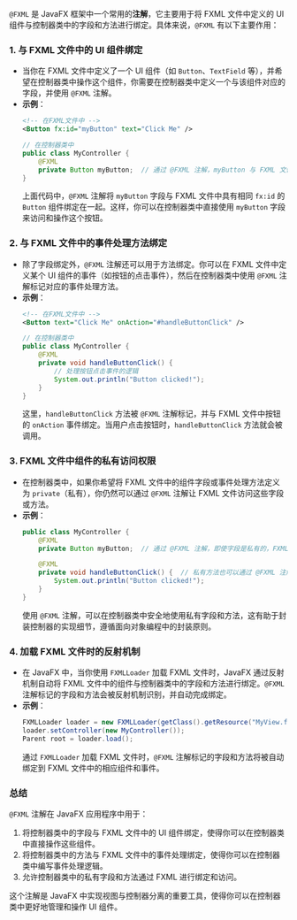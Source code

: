 `@FXML` 是 JavaFX 框架中一个常用的**注解**，它主要用于将 FXML 文件中定义的 UI 组件与控制器类中的字段和方法进行绑定。具体来说，`@FXML` 有以下主要作用：

### 1. **与 FXML 文件中的 UI 组件绑定**
   - 当你在 FXML 文件中定义了一个 UI 组件（如 `Button`、`TextField` 等），并希望在控制器类中操作这个组件，你需要在控制器类中定义一个与该组件对应的字段，并使用 `@FXML` 注解。
   - **示例**：
     ```xml
     <!-- 在FXML文件中 -->
     <Button fx:id="myButton" text="Click Me" />
     ```
     ```java
     // 在控制器类中
     public class MyController {
         @FXML
         private Button myButton;  // 通过 @FXML 注解，myButton 与 FXML 文件中的 Button 绑定
     }
     ```
     上面代码中，`@FXML` 注解将 `myButton` 字段与 FXML 文件中具有相同 `fx:id` 的 `Button` 组件绑定在一起。这样，你可以在控制器类中直接使用 `myButton` 字段来访问和操作这个按钮。

### 2. **与 FXML 文件中的事件处理方法绑定**
   - 除了字段绑定外，`@FXML` 注解还可以用于方法绑定。你可以在 FXML 文件中定义某个 UI 组件的事件（如按钮的点击事件），然后在控制器类中使用 `@FXML` 注解标记对应的事件处理方法。
   - **示例**：
     ```xml
     <!-- 在FXML文件中 -->
     <Button text="Click Me" onAction="#handleButtonClick" />
     ```
     ```java
     // 在控制器类中
     public class MyController {
         @FXML
         private void handleButtonClick() {
             // 处理按钮点击事件的逻辑
             System.out.println("Button clicked!");
         }
     }
     ```
     这里，`handleButtonClick` 方法被 `@FXML` 注解标记，并与 FXML 文件中按钮的 `onAction` 事件绑定。当用户点击按钮时，`handleButtonClick` 方法就会被调用。

### 3. **FXML 文件中组件的私有访问权限**
   - 在控制器类中，如果你希望将 FXML 文件中的组件字段或事件处理方法定义为 `private`（私有），你仍然可以通过 `@FXML` 注解让 FXML 文件访问这些字段或方法。
   - **示例**：
     ```java
     public class MyController {
         @FXML
         private Button myButton;  // 通过 @FXML 注解，即使字段是私有的，FXML 仍然可以访问它

         @FXML
         private void handleButtonClick() {  // 私有方法也可以通过 @FXML 注解绑定到 FXML 文件中的事件
             System.out.println("Button clicked!");
         }
     }
     ```
     使用 `@FXML` 注解，可以在控制器类中安全地使用私有字段和方法，这有助于封装控制器的实现细节，遵循面向对象编程中的封装原则。

### 4. **加载 FXML 文件时的反射机制**
   - 在 JavaFX 中，当你使用 `FXMLLoader` 加载 FXML 文件时，JavaFX 通过反射机制自动将 FXML 文件中的组件与控制器类中的字段和方法进行绑定。`@FXML` 注解标记的字段和方法会被反射机制识别，并自动完成绑定。
   - **示例**：
     ```java
     FXMLLoader loader = new FXMLLoader(getClass().getResource("MyView.fxml"));
     loader.setController(new MyController());
     Parent root = loader.load();
     ```
     通过 `FXMLLoader` 加载 FXML 文件时，`@FXML` 注解标记的字段和方法将被自动绑定到 FXML 文件中的相应组件和事件。

### 总结
`@FXML` 注解在 JavaFX 应用程序中用于：
1. 将控制器类中的字段与 FXML 文件中的 UI 组件绑定，使得你可以在控制器类中直接操作这些组件。
2. 将控制器类中的方法与 FXML 文件中的事件处理绑定，使得你可以在控制器类中编写事件处理逻辑。
3. 允许控制器类中的私有字段和方法通过 FXML 进行绑定和访问。

这个注解是 JavaFX 中实现视图与控制器分离的重要工具，使得你可以在控制器类中更好地管理和操作 UI 组件。